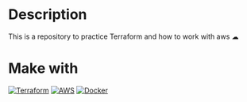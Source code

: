 # Description
This is a repository to practice Terraform and how to work with aws ☁

# Make with
[![Terraform](https://img.shields.io/badge/Terraform-574ad9?style=for-the-badge&logo=terraform&logoColor=white&labelColor=000000)]()
[![AWS](https://img.shields.io/badge/Aws-f2923d?style=for-the-badge&logo=amazon&logoColor=white&labelColor=000000)]()
[![Docker](https://img.shields.io/badge/Docker-3394e0?style=for-the-badge&logo=docker&logoColor=white&labelColor=000000)]()